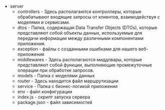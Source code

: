 - server
    - controllers - Здесь располагаются контроллеры, которые обрабатывают входящие запросы от клиентов, взаимодействуя с моделями и сервисами.
    - dtos - Папка, содержащая Data Transfer Objects (DTOs), которые представляют собой объекты данных, используемые для передачи информации между различными компонентами приложения.
    - exception - файлы с созданными ошибками для нашего веб- приложения
    - middlewares - Здесь располагаются миддлвары, которые представляют собой функции, выполняющие промежуточные операции при обработке запросов.
    - models - Папка с моделями данных
    - router - Здесь находится файл маршрутизации 
    - service - Папка с бизнес-логикой приложения
    - env - файл конфигурации 
    - index.js - скрипт запуска сервера 
    - package.json - файл зависимостей 